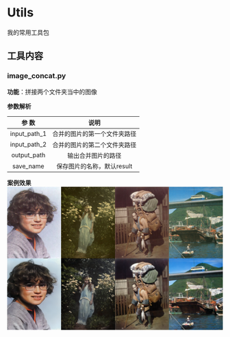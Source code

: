 # Utils

我的常用工具包

## 工具内容

### image_concat.py

**功能**：拼接两个文件夹当中的图像

**参数解析**

| 参 数 | 说明 | 
|:---:|:---:|
| input_path_1 | 合并的图片的第一个文件夹路径 | 
| input_path_2 | 合并的图片的第二个文件夹路径 | 
| output_path | 输出合并图片的路径 | 
| save_name | 保存图片的名称，默认result | 

**案例效果**
![图1](imgs/result.png)


